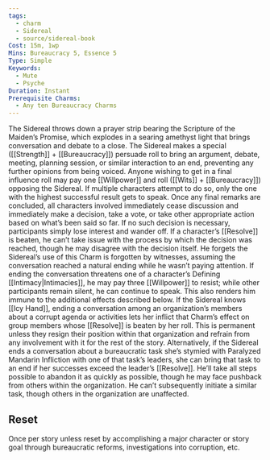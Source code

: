 ```yaml
---
tags:
  - charm
  - Sidereal
  - source/sidereal-book
Cost: 15m, 1wp
Mins: Bureaucracy 5, Essence 5
Type: Simple
Keywords:
  - Mute
  - Psyche
Duration: Instant
Prerequisite Charms:
  - Any ten Bureaucracy Charms
---
```

The Sidereal throws down a prayer strip bearing the Scripture of the Maiden’s Promise, which explodes in a searing amethyst light that brings conversation and debate to a close. The Sidereal makes a special ([[Strength]] + [[Bureaucracy]]) persuade roll to bring an argument, debate, meeting, planning session, or similar interaction to an end, preventing any further opinions from being voiced. Anyone wishing to get in a final influence roll may pay one [[Willpower]] and roll ([[Wits]] + [[Bureaucracy]]) opposing the Sidereal. If multiple characters attempt to do so, only the one with the highest successful result gets to speak. Once any final remarks are concluded, all characters involved immediately cease discussion and immediately make a decision, take a vote, or take other appropriate action based on what’s been said so far. If no such decision is necessary, participants simply lose interest and wander off. If a character’s [[Resolve]] is beaten, he can’t take issue with the process by which the decision was reached, though he may disagree with the decision itself. He forgets the Sidereal’s use of this Charm is forgotten by witnesses, assuming the conversation reached a natural ending while he wasn’t paying attention. If ending the conversation threatens one of a character’s Defining [[Intimacy|Intimacies]], he may pay three [[Willpower]] to resist; while other participants remain silent, he can continue to speak. This also renders him immune to the additional effects described below. If the Sidereal knows [[Icy Hand]], ending a conversation among an organization’s members about a corrupt agenda or activities lets her inflict that Charm’s effect on group members whose [[Resolve]] is beaten by her roll. This is permanent unless they resign their position within that organization and refrain from any involvement with it for the rest of the story. Alternatively, if the Sidereal ends a conversation about a bureaucratic task she’s stymied with Paralyzed Mandarin Infliction with one of that task’s leaders, she can bring that task to an end if her successes exceed the leader’s [[Resolve]]. He’ll take all steps possible to abandon it as quickly as possible, though he may face pushback from others within the organization. He can’t subsequently initiate a similar task, though others in the organization are unaffected. 
## Reset
Once per story unless reset by accomplishing a major character or story goal through bureaucratic reforms, investigations into corruption, etc.